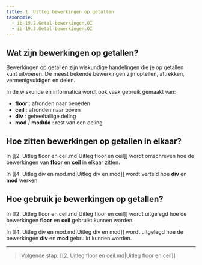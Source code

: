 ```yaml
---
title: 1. Uitleg bewerkingen op getallen
taxonomie:
  - ib-19.2.Getal-bewerkingen.OI
  - ib-19.3.Getal-bewerkingen.OI
---
```


## Wat zijn bewerkingen op getallen?

Bewerkingen op getallen zijn wiskundige handelingen die je op getallen
kunt uitvoeren. De meest bekende bewerkingen zijn  optellen,
aftrekken, vermenigvuldigen en delen.

In de wiskunde en informatica wordt ook vaak gebruik gemaakt van:

- **floor** : afronden naar beneden
- **ceil** : afronden naar boven
- **div** : geheeltallige deling
- **mod** / **modulo** : rest van een deling


## Hoe zitten bewerkingen op getallen in elkaar?

In [[2. Uitleg floor en ceil.md|Uitleg floor en ceil]] wordt
omschreven hoe de bewerkingen van **floor** en **ceil** in elkaar
zitten.

In [[4. Uitleg div en mod.md|Uitleg div en mod]] wordt verteld hoe
**div** en **mod** werken.

## Hoe gebruik je bewerkingen op getallen?

In [[2. Uitleg floor en ceil.md|Uitleg floor en ceil]] wordt
uitgelegd hoe de bewerkingen **floor** en **ceil** gebruikt kunnen
worden.

In [[4. Uitleg div en mod.md|Uitleg div en mod]] wordt uitgelegd hoe
de bewerkingen **div** en **mod** gebruikt kunnen worden.

---

> Volgende stap: [[2. Uitleg floor en ceil.md|Uitleg floor en ceil]]

